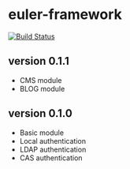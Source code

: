 # euler-framework
[![Build Status](http://jenkins.cfrost.net/view/euler-framework/job/euler-framework-latest-jdk7/badge/icon)](http://jenkins.cfrost.net/view/euler-framework/job/euler-framework-latest-jdk7/)

## version 0.1.1
* CMS module
* BLOG module

## version 0.1.0
* Basic module
* Local authentication
* LDAP authentication
* CAS authentication
